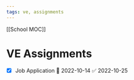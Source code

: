 ```yaml
---
tags: ve, assignments
---
```

[[School MOC]]
# VE Assignments
- [x] Job Application 📅 2022-10-14 ✅ 2022-10-25